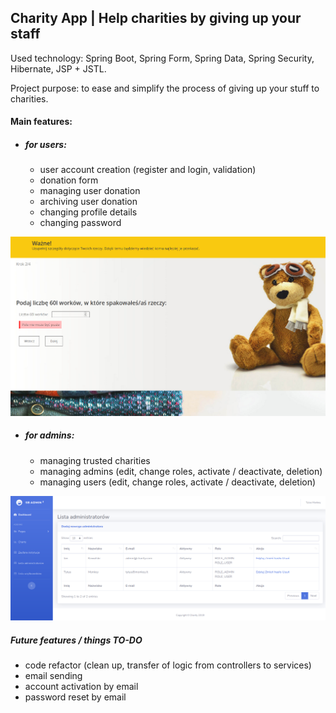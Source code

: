 ## Charity App | Help charities by giving up your staff


Used technology: Spring Boot, Spring Form, Spring Data, Spring Security, Hibernate, JSP + JSTL.

Project purpose: to ease and simplify the process of giving up your stuff to charities.

#### Main features: 
- ##### for users:
    - user account creation (register and login, validation)
    - donation form
    - managing user donation 
    - archiving user donation
    - changing profile details
    - changing password
    
![](images/charity_donation_form_error.png)
- ##### for admins:
    - managing trusted charities
    - managing admins (edit, change roles, activate / deactivate, deletion)
    - managing users (edit, change roles, activate / deactivate, deletion)

![](images/charity_admin.png)
##### Future features / things TO-DO
- code refactor (clean up, transfer of logic from controllers to services)
- email sending
- account activation by email
- password reset by email

